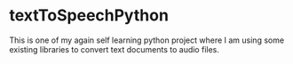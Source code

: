 # textToSpeechPython

This is one of my again self learning python project where I am using some existing libraries to convert text documents to audio files.
